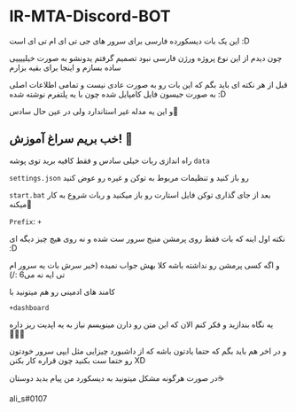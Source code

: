 # IR-MTA-Discord-BOT
این یک بات دیسکورده فارسی برای سرور های جی تی ای ام تی ای است  :D


چون دیدم از این نوع پروژه ورژن فارسی نبود تصمیم گرفتم یدونشو به صورت خیلییییی ساده بسازم و اینجا برای بقیه بزارم

قبل از هر نکته ای باید بگم که این بات رو به صورت عادی نیست و تمامی اطلاعات اصلی به صورت جیسون فایل کامپایل شده چون با یه پلتفرم نوشته شده :D

و این یه مدله غیر استاندارد ولی در عین حال سادس🍇

## خب بریم سراغ آموزش! 🥨


راه اندازی ربات خیلی سادس و فقط کافیه برید توی پوشه ``data``

``settings.json`` رو باز کنید و تنظیمات مربوط به توکن و غیره رو عوض کنید

``start.bat`` بعد از جای گذاری توکن فایل استارت رو باز میکنید و ربات شروع به کار میکنه🥞


``Prefix``: ``+``


نکته اول اینه که بات فقط روی پرمشن منیج سرور ست شده و نه روی هیچ چیز دیگه ای :D

و اگه کسی پرمشن رو نداشته باشه کلا بهش جواب نمیده (خیر سرش بات یه سرور ام تی ایه نه می6 :/)


کامند های ادمینی رو هم میتونید با 


``+dashboard``


یه نگاه بندازید و فکر کنم الان که این متن رو دارن مینویسم نیاز به یه اپدیت ریز داره 🧑🏻‍💻


و در اخر هم باید بگم که حتما یادتون باشه که از داشبورد چیزایی مثل ایپی سرور خودتون رو حتما ست بکنید چون قراره کار بکنن XD


در صورت هرگونه مشکل میتونید به دیسکورد من پیام بدید دوستان☕️ 


ali_s#0107

